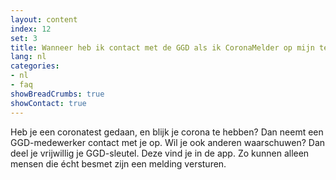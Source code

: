 ```yaml
---
layout: content
index: 12
set: 3
title: Wanneer heb ik contact met de GGD als ik CoronaMelder op mijn telefoon heb?
lang: nl
categories:
- nl
- faq
showBreadCrumbs: true
showContact: true
---
```


Heb je een coronatest gedaan, en blijk je corona te hebben? Dan neemt een GGD-medewerker contact met je op.
Wil je ook anderen waarschuwen? Dan deel je vrijwillig je GGD-sleutel. Deze vind je in de app. Zo kunnen alleen mensen die écht besmet zijn een melding versturen.
 